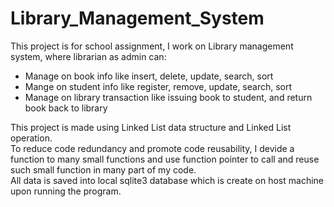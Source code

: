 # Library_Management_System
This project is for school assignment, I work on Library management system, where librarian as admin can:
- Manage on book info like insert, delete, update, search, sort
- Mange on student info like register, remove, update, search, sort
- Manage on library transaction like issuing book to student, and return book back to library

This project is made using Linked List data structure and Linked List operation.  
To reduce code redundancy and promote code reusability, I devide a function to many small functions and use function pointer to call and reuse such small function in many part of my code.  
All data is saved into local sqlite3 database which is create on host machine upon running the program.  

